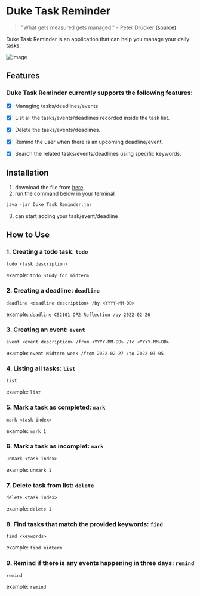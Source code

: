 # Duke Task Reminder
> "What gets measured gets managed." - Peter Drucker [(source)](https://static.store.tax.thomsonreuters.com/static/relatedresource/CMJ--15-01%20sample-article.pdf) 
> 
> 
Duke Task Reminder is an application that can help you manage your daily tasks. 

![image](/Ui.png)
## Features

### Duke Task Reminder currently supports the following features:
- [X] Managing tasks/deadlines/events
- [X] List all the tasks/events/deadlines recorded inside the task list.
- [X] Delete the tasks/events/deadlines.
- [X] Remind the user when there is an upcoming deadline/event.
- [X] Search the related tasks/events/deadlines using specific keywords.



## Installation
1. download the file from [here]()
2. run the command below in your terminal
```dtd
java -jar Duke Task Reminder.jar
```
3. can start adding your task/event/deadline

## How to Use
### 1. Creating a todo task: `todo`
`todo <task description>`

example: `todo Study for midterm`

### 2. Creating a deadline: `deadline`
`deadline <deadline description> /by <YYYY-MM-DD>`

example: `deadline CS2101 OP2 Reflection /by 2022-02-26`

### 3. Creating an event: `event`
`event <event description> /from <YYYY-MM-DD> /to <YYYY-MM-DD>`

example: `event Midterm week /from 2022-02-27 /to 2022-03-05`

### 4. Listing all tasks: `list`
`list`

example: `list`

### 5. Mark a task as completed: `mark`
`mark <task index>`

example: `mark 1`

### 6. Mark a task as incomplet: `mark`
`unmark <task index>`

example: `unmark 1`

### 7. Delete task from list: `delete`
`delete <task index>`

example: `delete 1`

### 8. Find tasks that match the provided keywords: `find`
`find <keywords>`

example: `find midterm`

### 9. Remind if there is any events happening in three days: `remind`
`remind`

example: `remind`
